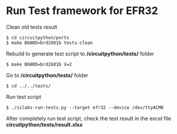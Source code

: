 # Run Test framework for EFR32 #

Clean old tests result

    $ cd circuitpython/ports
    $ make BOARD=brd2601b tests-clean

Rebuild to generate test script to **/circuitpython/tests/** folder

    $ make BOARD=brd2601b V=2

Go to **/circuitpython/tests/** folder

    $ cd ../../tests/

Run test script

    $ ./silabs-run-tests.py --target efr32 --device /dev/ttyACM0

After completely run test script, check the test result in the excel file  **circuitpython/tests/result.xlsx**
